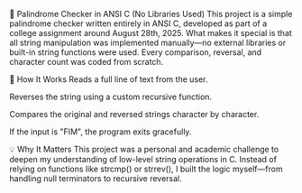 🔁 Palindrome Checker in ANSI C (No Libraries Used)
This project is a simple palindrome checker written entirely in ANSI C, developed as part of a college assignment around August 28th, 2025. What makes it special is that all string manipulation was implemented manually—no external libraries or built-in string functions were used. Every comparison, reversal, and character count was coded from scratch.

🧠 How It Works
Reads a full line of text from the user.

Reverses the string using a custom recursive function.

Compares the original and reversed strings character by character.

If the input is "FIM", the program exits gracefully.

💡 Why It Matters
This project was a personal and academic challenge to deepen my understanding of low-level string operations in C. Instead of relying on functions like strcmp() or strrev(), I built the logic myself—from handling null terminators to recursive reversal.
